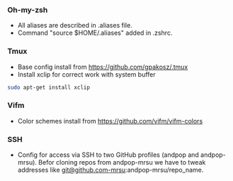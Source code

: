 ### Oh-my-zsh

* All aliases are described in .aliases file. 
* Command "source $HOME/.aliases" added in .zshrc.

### Tmux
* Base config install from https://github.com/gpakosz/.tmux
* Install xclip for correct work with system buffer
```sh
sudo apt-get install xclip
```

### Vifm
* Color schemes install from https://github.com/vifm/vifm-colors

### SSH
* Config for access via SSH to two GitHub profiles (andpop and andpop-mrsu). Befor cloning repos from andpop-mrsu we have to tweak addresses like git@github.com-mrsu:andpop-mrsu/repo_name.
